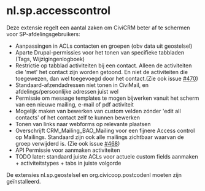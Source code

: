 nl.sp.accesscontrol
===================

Deze extensie regelt een aantal zaken om CiviCRM beter af te schermen voor SP-afdelingsgebruikers:

- Aanpassingen in ACLs contacten en groepen (obv data uit geostelsel)
- Aparte Drupal-permissies voor het tonen van specifieke tabbladen (Tags, Wijzigingenlogboek)
- Restrictie op tabblad activiteiten bij een contact. Alleen de activiteiten die 'met' het contact zijn worden getoond. En niet de activiteiten die toegewezen, dan wel toegevoegd door het contact.(Zie ook issue [#470](https://redmine.sp.nl/issues/470))
- Standaard-afzendadressen niet tonen in CiviMail, en afdelings/persoonlijke adressen juist wel
- Permissie om message templates te mogen bijwerken vanuit het scherm van een nieuwe mailing, e-mail of pdf activiteit
- Mogelijk maken van bewerken van custom velden zónder 'edit all contacts' of het contact zelf te kunnen bewerken
- Tonen van links naar webforms op relevante plaatsen
- Overschrijft CRM_Mailing_BAO_Mailing voor een fijnere Access control op Mailings. Standaard zijn ook alle mailings zichtbaar waarvan de groep verwijderd is. (Zie ook issue [#468](https://redmine.sp.nl/issues/468))
- API Permissie voor aanmaken activiteiten
- TODO later: standaard juiste ACLs voor actuele custom fields aanmaken + activiteitstypes + tabs in juiste volgorde

De extensies nl.sp.geostelsel en org.civicoop.postcodenl moeten zijn geïnstalleerd.
